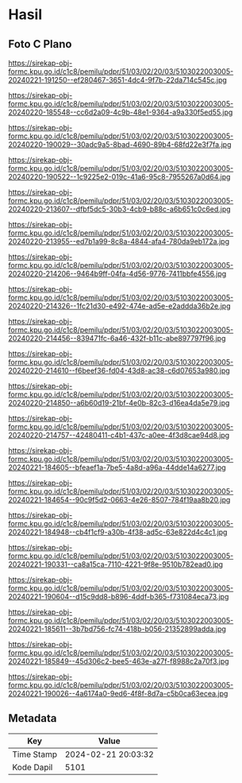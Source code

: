 # Hasil

## Foto C Plano

https://sirekap-obj-formc.kpu.go.id/c1c8/pemilu/pdpr/51/03/02/20/03/5103022003005-20240221-191250--ef280467-3651-4dc4-9f7b-22da714c545c.jpg

https://sirekap-obj-formc.kpu.go.id/c1c8/pemilu/pdpr/51/03/02/20/03/5103022003005-20240220-185548--cc6d2a09-4c9b-48e1-9364-a9a330f5ed55.jpg

https://sirekap-obj-formc.kpu.go.id/c1c8/pemilu/pdpr/51/03/02/20/03/5103022003005-20240220-190029--30adc9a5-8bad-4690-89b4-68fd22e3f7fa.jpg

https://sirekap-obj-formc.kpu.go.id/c1c8/pemilu/pdpr/51/03/02/20/03/5103022003005-20240220-190522--1c9225e2-019c-41a6-95c8-7955267a0d64.jpg

https://sirekap-obj-formc.kpu.go.id/c1c8/pemilu/pdpr/51/03/02/20/03/5103022003005-20240220-213607--dfbf5dc5-30b3-4cb9-b88c-a6b651c0c6ed.jpg

https://sirekap-obj-formc.kpu.go.id/c1c8/pemilu/pdpr/51/03/02/20/03/5103022003005-20240220-213955--ed7b1a99-8c8a-4844-afa4-780da9eb172a.jpg

https://sirekap-obj-formc.kpu.go.id/c1c8/pemilu/pdpr/51/03/02/20/03/5103022003005-20240220-214206--9464b9ff-04fa-4d56-9776-7411bbfe4556.jpg

https://sirekap-obj-formc.kpu.go.id/c1c8/pemilu/pdpr/51/03/02/20/03/5103022003005-20240220-214326--1fc21d30-e492-474e-ad5e-e2addda36b2e.jpg

https://sirekap-obj-formc.kpu.go.id/c1c8/pemilu/pdpr/51/03/02/20/03/5103022003005-20240220-214456--839471fc-6a46-432f-b11c-abe897797f96.jpg

https://sirekap-obj-formc.kpu.go.id/c1c8/pemilu/pdpr/51/03/02/20/03/5103022003005-20240220-214610--f6beef36-fd04-43d8-ac38-c6d07653a980.jpg

https://sirekap-obj-formc.kpu.go.id/c1c8/pemilu/pdpr/51/03/02/20/03/5103022003005-20240220-214850--a6b60d19-21bf-4e0b-82c3-d16ea4da5e79.jpg

https://sirekap-obj-formc.kpu.go.id/c1c8/pemilu/pdpr/51/03/02/20/03/5103022003005-20240220-214757--42480411-c4b1-437c-a0ee-4f3d8cae94d8.jpg

https://sirekap-obj-formc.kpu.go.id/c1c8/pemilu/pdpr/51/03/02/20/03/5103022003005-20240221-184605--bfeaef1a-7be5-4a8d-a96a-44dde14a6277.jpg

https://sirekap-obj-formc.kpu.go.id/c1c8/pemilu/pdpr/51/03/02/20/03/5103022003005-20240221-184654--90c9f5d2-0663-4e26-8507-784f19aa8b20.jpg

https://sirekap-obj-formc.kpu.go.id/c1c8/pemilu/pdpr/51/03/02/20/03/5103022003005-20240221-184948--cb4f1cf9-a30b-4f38-ad5c-63e822d4c4c1.jpg

https://sirekap-obj-formc.kpu.go.id/c1c8/pemilu/pdpr/51/03/02/20/03/5103022003005-20240221-190331--ca8a15ca-7110-4221-9f8e-9510b782ead0.jpg

https://sirekap-obj-formc.kpu.go.id/c1c8/pemilu/pdpr/51/03/02/20/03/5103022003005-20240221-190604--d15c9dd8-b896-4ddf-b365-f731084eca73.jpg

https://sirekap-obj-formc.kpu.go.id/c1c8/pemilu/pdpr/51/03/02/20/03/5103022003005-20240221-185611--3b7bd756-fc74-418b-b056-21352899adda.jpg

https://sirekap-obj-formc.kpu.go.id/c1c8/pemilu/pdpr/51/03/02/20/03/5103022003005-20240221-185849--45d306c2-bee5-463e-a27f-f8988c2a70f3.jpg

https://sirekap-obj-formc.kpu.go.id/c1c8/pemilu/pdpr/51/03/02/20/03/5103022003005-20240221-190026--4a6174a0-9ed6-4f8f-8d7a-c5b0ca63ecea.jpg


## Metadata

| Key        | Value               |
| ---------- | ------------------- |
| Time Stamp | 2024-02-21 20:03:32 |
| Kode Dapil | 5101                |



